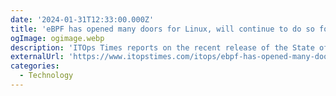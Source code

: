 ```yaml
---
date: '2024-01-31T12:33:00.000Z'
title: 'eBPF has opened many doors for Linux, will continue to do so for many years'
ogImage: ogimage.webp
description: 'ITOps Times reports on the recent release of the State of eBPF report by the Linux Foundation'
externalUrl: 'https://www.itopstimes.com/itops/ebpf-has-opened-many-doors-for-linux-will-continue-to-do-so-for-many-years/'
categories:
  - Technology
---
```

